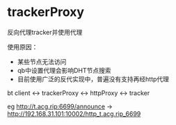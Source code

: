 # trackerProxy
反向代理tracker并使用代理

使用原因：
- 某些节点无法访问
- qb中设置代理会影响DHT节点搜索
- 目前使用广泛的反代实现中，普遍没有支持再经http代理

bt client <-> trackerProxy <-> httpProxy <-> tracker

eg http://t.acg.rip:6699/announce -> http://192.168.31.101:10002/http_t.acg.rip_6699